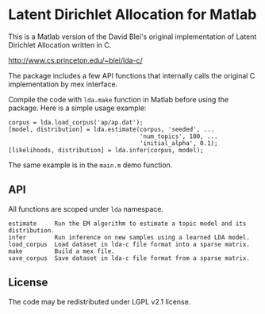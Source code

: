 Latent Dirichlet Allocation for Matlab
======================================

This is a Matlab version of the David Blei's original implementation of Latent
Dirichlet Allocation written in C.

http://www.cs.princeton.edu/~blei/lda-c/

The package includes a few API functions that internally calls the original C
implementation by mex interface.

Compile the code with `lda.make` function in Matlab before using the package.
Here is a simple usage example:

    corpus = lda.load_corpus('ap/ap.dat');
    [model, distribution] = lda.estimate(corpus, 'seeded', ...
                                         'num_topics', 100, ...
                                         'initial_alpha', 0.1);
    [likelihoods, distribution] = lda.infer(corpus, model);

The same example is in the `main.m` demo function.

API
---

All functions are scoped under `lda` namespace.

    estimate     Run the EM algorithm to estimate a topic model and its distribution.
    infer        Run inference on new samples using a learned LDA model.
    load_corpus  Load dataset in lda-c file format into a sparse matrix.
    make         Build a mex file.
    save_corpus  Save dataset in lda-c file format from a sparse matrix.

License
-------

The code may be redistributed under LGPL v2.1 license.

